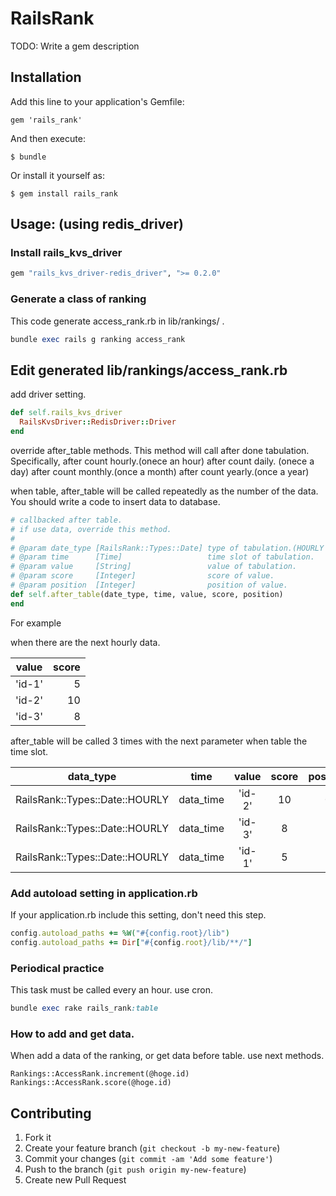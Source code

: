 # RailsRank

TODO: Write a gem description

## Installation

Add this line to your application's Gemfile:

    gem 'rails_rank'

And then execute:

    $ bundle

Or install it yourself as:

    $ gem install rails_rank



## Usage: (using redis_driver)

### Install rails\_kvs\_driver

```ruby
gem "rails_kvs_driver-redis_driver", ">= 0.2.0"
```

### Generate a class of ranking
This code generate access_rank.rb in lib/rankings/ .

```ruby
bundle exec rails g ranking access_rank
```

## Edit generated lib/rankings/access_rank.rb
add driver setting.
```ruby
def self.rails_kvs_driver
  RailsKvsDriver::RedisDriver::Driver
end
```

override after_table methods.
This method will call after done tabulation.
Specifically,
after count hourly.(onece an hour)
after count daily. (onece a day)
after count monthly.(once a month)
after count yearly.(once a year)

when table, after_table will be called repeatedly as the number of the data.
You should write a code to insert data to database.

```ruby
# callbacked after table.
# if use data, override this method.
#
# @param date_type [RailsRank::Types::Date] type of tabulation.(HOURLY or DAILY or MONTHLY or YEARLY)
# @param time      [Time]                   time slot of tabulation.
# @param value     [String]                 value of tabulation.
# @param score     [Integer]                score of value.
# @param position  [Integer]                position of value.
def self.after_table(date_type, time, value, score, position)
end
```

For example

when there are the next hourly data.

|value|score|
|:----:|---:|
|'id-1'| 5|
|'id-2'|10|
|'id-3'| 8|


after_table will be called 3 times with the next parameter when table the time slot.

|data_type|time|value|score|position|
|:-------:|:--:|:---:|:---:|:------:|
|RailsRank::Types::Date::HOURLY| data_time|'id-2'|10|0|
|RailsRank::Types::Date::HOURLY| data_time|'id-3'|8|1|
|RailsRank::Types::Date::HOURLY| data_time|'id-1'|5|2|



### Add autoload setting in application.rb
If your application.rb include this setting, don't need this step.

```ruby
config.autoload_paths += %W("#{config.root}/lib")
config.autoload_paths += Dir["#{config.root}/lib/**/"]
```

### Periodical practice
This task must be called every an hour. use cron.
```ruby
bundle exec rake rails_rank:table
```

### How to add and get data.
When add a data of the ranking, or get data before table. use next methods.
```
Rankings::AccessRank.increment(@hoge.id)
Rankings::AccessRank.score(@hoge.id)
```

## Contributing

1. Fork it
2. Create your feature branch (`git checkout -b my-new-feature`)
3. Commit your changes (`git commit -am 'Add some feature'`)
4. Push to the branch (`git push origin my-new-feature`)
5. Create new Pull Request
